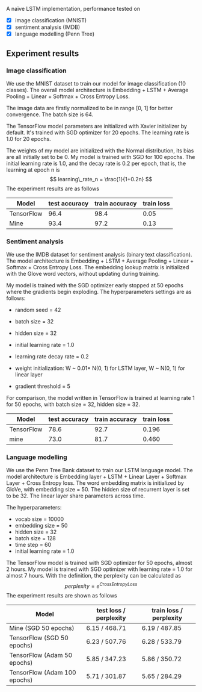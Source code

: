 A naïve LSTM implementation, performance tested on 

- [x] image classification (MNIST)
- [x] sentiment analysis (IMDB)
- [x] language modelling (Penn Tree)

[^_^]:sequence labelling (Penn Tree)

##  Experiment results

### Image classification

We use the MNIST dataset to train our model for image classification (10 classes). The overall model architecture is Embedding + LSTM + Average Pooling + Linear + Softmax + Cross Entropy Loss.

The image data are firstly normalized to be in range [0, 1] for better convergence. The batch size is 64. 

The TensorFlow model parameters are initialized with Xavier initializer by default. It's trained with SGD optimizer for 20 epochs. The learning rate is 1.0 for 20 epochs.

The weights of my model are initialized with the Normal distribution, its bias are all initially set to be 0. My model is trained with SGD for 100 epochs. The initial learning rate is 1.0, and the decay rate is 0.2 per epoch, that is, the learning at epoch n is
$$
learning\_rate_n = \frac{1}{1+0.2n}
$$
The experiment results are as follows

| Model      | test accuracy | train accuracy | train loss |
| ---------- | ------------- | -------------- | ---------- |
| TensorFlow | 96.4          | 98.4           | 0.05       |
| Mine       | 93.4          | 97.2           | 0.13       |

### Sentiment analysis

We use the IMDB dataset for sentiment analysis (binary text classification). The model architecture is Embedding + LSTM + Average Pooling + Linear + Softmax + Cross Entropy Loss. The embedding lookup matrix is initialized with the Glove word vectors, without updating during training.

My model is trained with the SGD optimizer early stopped at 50 epochs where the gradients begin exploding. The hyperparameters settings are as follows:

* random seed = 42

* batch size = 32

* hidden size = 32
* initial learning rate = 1.0

* learning rate decay rate = 0.2

* weight initialization: W ~ 0.01* N(0, 1) for LSTM layer, W ~ N(0, 1) for linear layer

* gradient threshold = 5

For comparison, the model written in TensorFlow is trained at learning rate 1 for 50 epochs, with batch size = 32, hidden size = 32.

| Model      | test accuracy | train accuracy | train loss |
| ---------- | ------------- | -------------- | ---------- |
| TensorFlow | 78.6          | 92.7           | 0.196      |
| mine       | 73.0          | 81.7           | 0.460      |

### Language modelling

We use the Penn Tree Bank dataset to train our LSTM language model. The model architecture is Embedding layer + LSTM + Linear Layer + Softmax Layer + Cross Entropy loss. The word embedding matrix is initialized by GloVe, with embedding size = 50. The hidden size of recurrent layer is set to be 32. The linear layer share parameters across time. 

The hyperparameters:

* vocab size = 10000
* embedding size = 50
* hidden size = 32
* batch size = 128
* time step = 60
* initial learning rate = 1.0

The TensorFlow model is trained with SGD optimizer for 50 epochs, almost 2 hours. My model is trained with SGD optimizer with learning rate = 1.0 for almost 7 hours. With the definition, the perplexity can be calculated as 
$$
perplexity = e^{CrossEntropyLoss}
$$
The experiment results are shown as follows

| Model                        | test loss / perplexity | train loss / perplexity |
| ---------------------------- | ---------------------- | ----------------------- |
| Mine (SGD 50 epochs)         | 6.15 / 468.71          | 6.19 / 487.85           |
| TensorFlow (SGD 50 epochs)   | 6.23 / 507.76          | 6.28 / 533.79           |
| TensorFlow (Adam 50 epochs)  | 5.85 / 347.23          | 5.86 / 350.72           |
| TensorFlow (Adam 100 epochs) | 5.71 / 301.87          | 5.65 / 284.29           |



